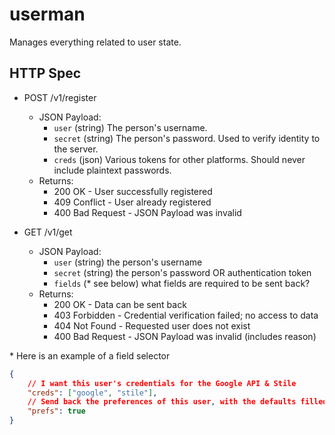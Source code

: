 # userman
Manages everything related to user state.

## HTTP Spec

* POST /v1/register
    * JSON Payload:
        * `user` (string) The person's username.
        * `secret` (string) The person's password. Used to verify identity to the server.
        * `creds` (json) Various tokens for other platforms. Should never include plaintext passwords.
    * Returns:
        * 200 OK - User successfully registered
        * 409 Conflict - User already registered
        * 400 Bad Request - JSON Payload was invalid

* GET /v1/get
    * JSON Payload:
        * `user` (string) the person's username
        * `secret` (string) the person's password OR authentication token
        * `fields` (* see below) what fields are required to be sent back?
    * Returns:
        * 200 OK - Data can be sent back
        * 403 Forbidden - Credential verification failed; no access to data
        * 404 Not Found - Requested user does not exist
        * 400 Bad Request - JSON Payload was invalid (includes reason)

\* Here is an example of a field selector
```json
{
    // I want this user's credentials for the Google API & Stile
    "creds": ["google", "stile"], 
    // Send back the preferences of this user, with the defaults filled in
    "prefs": true 
}
```